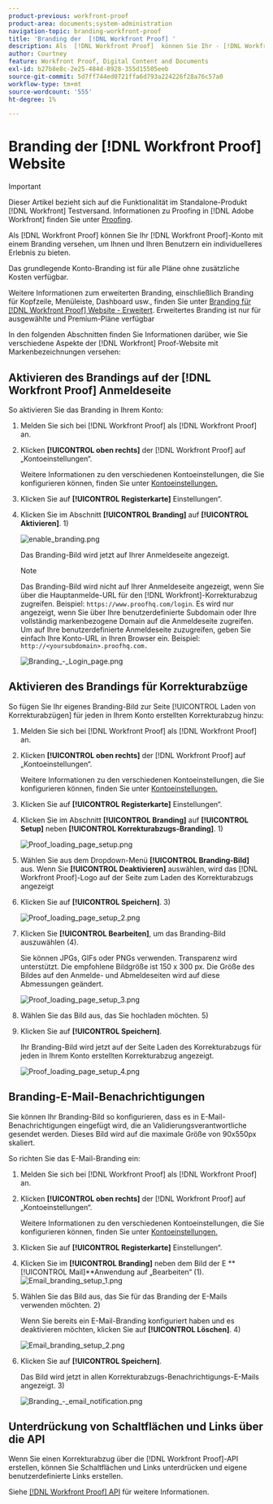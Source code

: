 ```yaml
---
product-previous: workfront-proof
product-area: documents;system-administration
navigation-topic: branding-workfront-proof
title: 'Branding der  [!DNL Workfront Proof] '
description: Als  [!DNL Workfront Proof]  können Sie Ihr - [!DNL Workfront Proof]  mit einem Branding versehen, um Ihnen und Ihren Benutzern ein individuelleres Erlebnis zu bieten.
author: Courtney
feature: Workfront Proof, Digital Content and Documents
exl-id: b27b8e8c-2e25-484d-8928-355d15505eeb
source-git-commit: 5d7ff744ed0721ffa6d793a224226f28a76c57a0
workflow-type: tm+mt
source-wordcount: '555'
ht-degree: 1%

---
```


# Branding der [!DNL Workfront Proof] Website

>[!IMPORTANT]
>
>Dieser Artikel bezieht sich auf die Funktionalität im Standalone-Produkt [!DNL Workfront] Testversand. Informationen zu Proofing in [!DNL Adobe Workfront] finden Sie unter [Proofing](../../../review-and-approve-work/proofing/proofing.md).

Als [!DNL Workfront Proof] können Sie Ihr [!DNL Workfront Proof]-Konto mit einem Branding versehen, um Ihnen und Ihren Benutzern ein individuelleres Erlebnis zu bieten.

Das grundlegende Konto-Branding ist für alle Pläne ohne zusätzliche Kosten verfügbar.

Weitere Informationen zum erweiterten Branding, einschließlich Branding für Kopfzeile, Menüleiste, Dashboard usw., finden Sie unter [Branding für  [!DNL Workfront Proof]  Website - Erweitert](../../../workfront-proof/wp-acct-admin/branding/brand-wp-site-advanced.md). Erweitertes Branding ist nur für ausgewählte und Premium-Pläne verfügbar

In den folgenden Abschnitten finden Sie Informationen darüber, wie Sie verschiedene Aspekte der [!DNL Workfront] Proof-Website mit Markenbezeichnungen versehen:

## Aktivieren des Brandings auf der [!DNL Workfront Proof] Anmeldeseite

So aktivieren Sie das Branding in Ihrem Konto:

1. Melden Sie sich bei [!DNL Workfront Proof] als [!DNL Workfront Proof] an.
1. Klicken **[!UICONTROL oben rechts]** der [!DNL Workfront Proof] auf „Kontoeinstellungen“.

   Weitere Informationen zu den verschiedenen Kontoeinstellungen, die Sie konfigurieren können, finden Sie unter [Kontoeinstellungen.](https://support.workfront.com/hc/en-us/sections/115000912147-Account-Settings)

1. Klicken Sie auf **[!UICONTROL Registerkarte]** Einstellungen“.
1. Klicken Sie im Abschnitt **[!UICONTROL Branding]** auf **[!UICONTROL Aktivieren]**. 1)

   ![enable_branding.png](assets/enable-branding-350x177.png)

   Das Branding-Bild wird jetzt auf Ihrer Anmeldeseite angezeigt.

   >[!NOTE]
   >
   >Das Branding-Bild wird nicht auf Ihrer Anmeldeseite angezeigt, wenn Sie über die Hauptanmelde-URL für den [!DNL Workfront]-Korrekturabzug zugreifen. Beispiel: `https://www.proofhq.com/login`. Es wird nur angezeigt, wenn Sie über Ihre benutzerdefinierte Subdomain oder Ihre vollständig markenbezogene Domain auf die Anmeldeseite zugreifen. Um auf Ihre benutzerdefinierte Anmeldeseite zuzugreifen, geben Sie einfach Ihre Konto-URL in Ihren Browser ein. Beispiel: `http://<yoursubdomain>.proofhq.com.` <!--For more information about fully branded domains, see "Fully Branded Domains" in the article [Configure a branded domain in [!DNL Workfront Proof]](../../../workfront-proof/wp-acct-admin/branding/configure-branded-domain-in-wp.md).-->

   ![Branding_-_Login_page.png](assets/branding---login-page-350x198.png)

## Aktivieren des Brandings für Korrekturabzüge

So fügen Sie Ihr eigenes Branding-Bild zur Seite [!UICONTROL Laden von Korrekturabzügen] für jeden in Ihrem Konto erstellten Korrekturabzug hinzu:

1. Melden Sie sich bei [!DNL Workfront Proof] als [!DNL Workfront Proof] an.
1. Klicken **[!UICONTROL oben rechts]** der [!DNL Workfront Proof] auf „Kontoeinstellungen“.

   Weitere Informationen zu den verschiedenen Kontoeinstellungen, die Sie konfigurieren können, finden Sie unter [Kontoeinstellungen.](https://support.workfront.com/hc/en-us/sections/115000912147-Account-Settings)

1. Klicken Sie auf **[!UICONTROL Registerkarte]** Einstellungen“.
1. Klicken Sie im Abschnitt **[!UICONTROL Branding]** auf **[!UICONTROL Setup]** neben **[!UICONTROL Korrekturabzugs-Branding]**. 1)

   ![Proof_loading_page_setup.png](assets/proof-loading-page-setup-350x159.png)

1. Wählen Sie aus dem Dropdown-Menü **[!UICONTROL Branding-Bild]** aus.
Wenn Sie **[!UICONTROL Deaktivieren]** auswählen, wird das [!DNL Workfront Proof]-Logo auf der Seite zum Laden des Korrekturabzugs angezeigt

1. Klicken Sie auf **[!UICONTROL Speichern]**. 3)

   ![Proof_loading_page_setup_2.png](assets/proof-loading-page-setup-2-350x164.png)

1. Klicken Sie **[!UICONTROL Bearbeiten]**, um das Branding-Bild auszuwählen (4).

   Sie können JPGs, GIFs oder PNGs verwenden. Transparenz wird unterstützt. Die empfohlene Bildgröße ist 150 x 300 px. Die Größe des Bildes auf den Anmelde- und Abmeldeseiten wird auf diese Abmessungen geändert.

   ![Proof_loading_page_setup_3.png](assets/proof-loading-page-setup-3-350x116.png)

1. Wählen Sie das Bild aus, das Sie hochladen möchten. 5)
1. Klicken Sie auf **[!UICONTROL Speichern]**.

   Ihr Branding-Bild wird jetzt auf der Seite Laden des Korrekturabzugs für jeden in Ihrem Konto erstellten Korrekturabzug angezeigt.

   ![Proof_loading_page_setup_4.png](assets/proof-loading-page-setup-4-350x97.png)

## Branding-E-Mail-Benachrichtigungen

Sie können Ihr Branding-Bild so konfigurieren, dass es in E-Mail-Benachrichtigungen eingefügt wird, die an Validierungsverantwortliche gesendet werden. Dieses Bild wird auf die maximale Größe von 90x550px skaliert.

So richten Sie das E-Mail-Branding ein:

1. Melden Sie sich bei [!DNL Workfront Proof] als [!DNL Workfront Proof] an.
1. Klicken **[!UICONTROL oben rechts]** der [!DNL Workfront Proof] auf „Kontoeinstellungen“.

   Weitere Informationen zu den verschiedenen Kontoeinstellungen, die Sie konfigurieren können, finden Sie unter [Kontoeinstellungen.](https://support.workfront.com/hc/en-us/sections/115000912147-Account-Settings)

1. Klicken Sie auf **[!UICONTROL Registerkarte]** Einstellungen“.
1. Klicken Sie im **[!UICONTROL Branding]** neben dem Bild der E **[!UICONTROL Mail]**Anwendung auf „Bearbeiten“ (1).
   ![Email_branding_setup_1.png](assets/email-branding-setup-1-350x227.png)

1. Wählen Sie das Bild aus, das Sie für das Branding der E-Mails verwenden möchten. 2)

   Wenn Sie bereits ein E-Mail-Branding konfiguriert haben und es deaktivieren möchten, klicken Sie auf **[!UICONTROL Löschen]**. 4)

   ![Email_branding_setup_2.png](assets/email-branding-setup-2-350x96.png)

1. Klicken Sie auf **[!UICONTROL Speichern]**.

   Das Bild wird jetzt in allen Korrekturabzugs-Benachrichtigungs-E-Mails angezeigt. 3)

   ![Branding_-_email_notification.png](assets/branding---email-notification-350x195.png)

<!--
<h2 data-mc-conditions="QuicksilverOrClassic.Draft mode">Custom Sub-Domains</h2>
-->

<!--
<p data-mc-conditions="QuicksilverOrClassic.Draft mode">You can add your brand name to your Workfront Proof account URL. For example, your URL might look like this:</p>
-->

<!--
<p data-mc-conditions="QuicksilverOrClassic.Draft mode"><strong>http://yoursubdomain.proofhq.com</strong> </p>
-->

<!--
<p data-mc-conditions="QuicksilverOrClassic.Draft mode">This customization is also included in all your proof links, as well as in the 'From' email address for your proof notifications.</p>
-->

<!--
<p data-mc-conditions="QuicksilverOrClassic.Draft mode">For more information on how to set up a branded sub-domain, see <a href="../../../workfront-proof/wp-acct-admin/branding/configure-branded-domain-in-wp.md" class="MCXref xref">Configure a branded domain in Workfront Proof</a></p>
-->

## Unterdrückung von Schaltflächen und Links über die API

Wenn Sie einen Korrekturabzug über die [!DNL Workfront Proof]-API erstellen, können Sie Schaltflächen und Links unterdrücken und eigene benutzerdefinierte Links erstellen.

Siehe [[!DNL Workfront Proof] API](https://api.proofhq.com/) für weitere Informationen.
